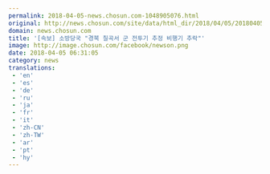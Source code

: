 ```yaml
---
permalink: 2018-04-05-news.chosun.com-1048905076.html
original: http://news.chosun.com/site/data/html_dir/2018/04/05/2018040501973.html
domain: news.chosun.com
title: '[속보] 소방당국 "경북 칠곡서 군 전투기 추정 비행기 추락"'
image: http://image.chosun.com/facebook/newson.png
date: 2018-04-05 06:31:05
category: news
translations: 
 - 'en'
 - 'es'
 - 'de'
 - 'ru'
 - 'ja'
 - 'fr'
 - 'it'
 - 'zh-CN'
 - 'zh-TW'
 - 'ar'
 - 'pt'
 - 'hy'
---
```


